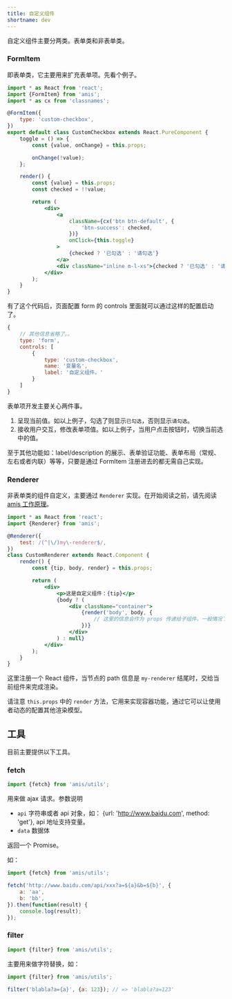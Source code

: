 ```yaml
---
title: 自定义组件
shortname: dev
---
```


自定义组件主要分两类。表单类和非表单类。

### FormItem

即表单类，它主要用来扩充表单项。先看个例子。

```jsx
import * as React from 'react';
import {FormItem} from 'amis';
import * as cx from 'classnames';

@FormItem({
    type: 'custom-checkbox',
})
export default class CustomCheckbox extends React.PureComponent {
    toggle = () => {
        const {value, onChange} = this.props;

        onChange(!value);
    };

    render() {
        const {value} = this.props;
        const checked = !!value;

        return (
            <div>
                <a
                    className={cx('btn btn-default', {
                        'btn-success': checked,
                    })}
                    onClick={this.toggle}
                >
                    {checked ? '已勾选' : '请勾选'}
                </a>
                <div className="inline m-l-xs">{checked ? '已勾选' : '请勾选'}</div>
            </div>
        );
    }
}
```

有了这个代码后，页面配置 form 的 controls 里面就可以通过这样的配置启动了。

```js
{
    // 其他信息省略了。。
    type: 'form',
    controls: [
        {
            type: 'custom-checkbox',
            name: '变量名',
            label: '自定义组件。'
        }
    ]
}
```

表单项开发主要关心两件事。

1. 呈现当前值。如以上例子，勾选了则显示`已勾选`，否则显示`请勾选`。
2. 接收用户交互，修改表单项值。如以上例子，当用户点击按钮时，切换当前选中的值。

至于其他功能如：label/description 的展示、表单验证功能、表单布局（常规、左右或者内联）等等，只要是通过 FormItem 注册进去的都无需自己实现。

### Renderer

非表单类的组件自定义，主要通过 `Renderer` 实现。在开始阅读之前，请先阅读 [amis 工作原理](./sdk.md#工作原理)。

```jsx
import * as React from 'react';
import {Renderer} from 'amis';

@Renderer({
    test: /(^|\/)my\-renderer$/,
})
class CustomRenderer extends React.Component {
    render() {
        const {tip, body, render} = this.props;

        return (
            <div>
                <p>这是自定义组件：{tip}</p>
                {body ? (
                    <div className="container">
                        {render('body', body, {
                            // 这里的信息会作为 props 传递给子组件，一般情况下都不需要这个
                        })}
                    </div>
                ) : null}
            </div>
        );
    }
}
```

这里注册一个 React 组件，当节点的 path 信息是 `my-renderer` 结尾时，交给当前组件来完成渲染。

请注意 `this.props` 中的 `render` 方法，它用来实现容器功能，通过它可以让使用者动态的配置其他渲染模型。

## 工具

目前主要提供以下工具。

### fetch

```jsx
import {fetch} from 'amis/utils';
```

用来做 ajax 请求。参数说明

-   `api` 字符串或者 api 对象，如： {url: 'http://www.baidu.com', method: 'get'}, api 地址支持变量。
-   `data` 数据体

返回一个 Promise。

如：

```js
import {fetch} from 'amis/utils';

fetch('http://www.baidu.com/api/xxx?a=${a}&b=${b}', {
    a: 'aa',
    b: 'bb',
}).then(function(result) {
    console.log(result);
});
```

### filter

```jsx
import {filter} from 'amis/utils';
```

主要用来做字符替换，如：

```js
import {filter} from 'amis/utils';

filter('blabla?a={a}', {a: 123}); // => 'blabla?a=123'
```
